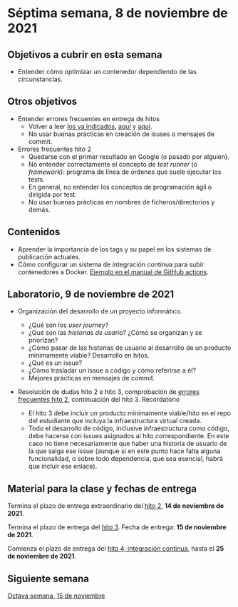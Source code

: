 # Séptima semana, 8 de noviembre de 2021

## Objetivos a cubrir en esta semana

* Entender cómo optimizar un contenedor dependiendo de las circunstancias.

## Otros objetivos


* Entender errores frecuentes en entrega de hitos
  * Volver a leer [los ya
    indicados](https://github.com/JJ/CC-21-22/blob/master/sesiones/04-semana.md#otros-objetivos),
    [aquí](https://github.com/JJ/CC-21-22/blob/master/sesiones/05-semana.md#otros-objetivos)
    y [aquí](06-semana.md#otros-objetivos).
  * No usar buenas prácticas en creación de isuses o mensajes de commit.
* Errores frecuentes hito 2
  * Quedarse con el primer resultado en Google (o pasado por alguien).
  * No entender correctamente el concepto de *test runner* (o *framework*):
    programa de línea de órdenes que suele ejecutar los tests.
  * En general, no entender los conceptos de programación ágil o dirigida por
    test.
  * No usar buenas prácticas en nombres de ficheros/directorios y demás.

## Contenidos

* Aprender la importancia de los tags y su papel en los sistemas de publicación
  actuales.
* Cómo configurar un sistema de integración continua para subir contenedores a
  Docker. [Ejemplo en el manual de GitHub
  actions](https://docs.github.com/es/actions/publishing-packages/publishing-docker-images).


## Laboratorio, 9 de noviembre de 2021


* Organización del desarrollo de un proyecto informático.
  * ¿Qué son los *user journey*?
  * ¿Qué son las *historias de usario*? ¿Cómo se organizan y se priorizan?
  * ¿Cómo pasar de las historias de usuario al desarrollo de un producto
    mínimamente viable? Desarrollo en hitos.
  * ¿Qué es un issue?
  * ¿Cómo trasladar un issue a código y cómo referirse a él?
  * Mejores prácticas en mensajes de commit.
* Resolución de dudas hito 2 e hito 3, comprobación de [errores frecuentes hito
2](06-semana.md#otros-objetivos), continuación del hito 3. Recordatorio

    * El hito 3 debe incluir un producto mínimamente viable/hito en el repo del
  estudiante que incluya la infraestructura virtual creada.
  * Todo el desarrollo de código, inclusive infraestructura como código, debe
  hacerse con issues asignados al hito correspondiente. En este caso no tiene
  necesariamente que haber una historia de usuario de la que salga ese issue
  (aunque si en este punto hace falta alguna funcionalidad, o sobre todo
  dependencia, que sea esencial, habrá que incluir ese enlace).

## Material para la clase y fechas de entrega

Termina el plazo de entrega extraordinario del [hito
2](http://jj.github.io/CC/documentos/proyecto/2.Tests), **14 de noviembre de 2021**.

Termina el plazo de entrega del [hito
3](http://jj.github.io/CC/documentos/proyecto/3.Docker.html). Fecha de entrega:
**15 de noviembre de 2021**.

Comienza el plazo de entrega del [hito
4, integración continua](https://jj.github.io/CC/documentos/proyecto/4.CI),
hasta el **25 de noviembre de 2021**.

## Siguiente semana

[Octava semana, 15 de noviembre](08-semana.md)
